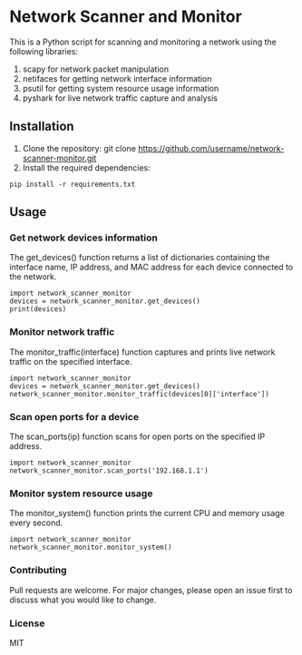 # Network Scanner and Monitor

This is a Python script for scanning and monitoring a network using the following libraries:

1. scapy for network packet manipulation
2. netifaces for getting network interface information
3. psutil for getting system resource usage information
4. pyshark for live network traffic capture and analysis


## Installation

1. Clone the repository: git clone https://github.com/username/network-scanner-monitor.git
2. Install the required dependencies: 

`pip install -r requirements.txt`

## Usage
### Get network devices information

The get_devices() function returns a list of dictionaries containing the interface name, IP address, and MAC address for each device connected to the network.

```
import network_scanner_monitor
devices = network_scanner_monitor.get_devices()
print(devices)
```

### Monitor network traffic

The monitor_traffic(interface) function captures and prints live network traffic on the specified interface.

```
import network_scanner_monitor
devices = network_scanner_monitor.get_devices()
network_scanner_monitor.monitor_traffic(devices[0]['interface'])
```

### Scan open ports for a device

The scan_ports(ip) function scans for open ports on the specified IP address.
```
import network_scanner_monitor
network_scanner_monitor.scan_ports('192.168.1.1')
```

### Monitor system resource usage

The monitor_system() function prints the current CPU and memory usage every second.
```
import network_scanner_monitor
network_scanner_monitor.monitor_system()
```

### Contributing

Pull requests are welcome. For major changes, please open an issue first to discuss what you would like to change.

### License

MIT
